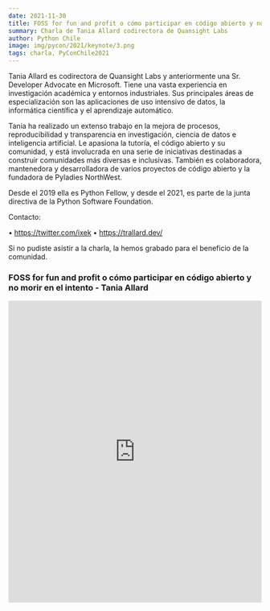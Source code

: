```yaml
---
date: 2021-11-30
title: FOSS for fun and profit o cómo participar en código abierto y no morir en el intento
summary: Charla de Tania Allard codirectora de Quansight Labs
author: Python Chile
image: img/pycon/2021/keynote/3.png
tags: charla, PyConChile2021
---
```


Tania Allard es codirectora de Quansight Labs y anteriormente una Sr. Developer Advocate en Microsoft. Tiene una vasta experiencia en investigación académica y entornos industriales. Sus principales áreas de especialización son las aplicaciones de uso intensivo de datos, la informática científica y el aprendizaje automático.

Tania ha realizado un extenso trabajo en la mejora de procesos, reproducibilidad y transparencia en investigación, ciencia de datos e inteligencia artificial. Le apasiona la tutoría, el código abierto y su comunidad, y está involucrada en una serie de iniciativas destinadas a construir comunidades más diversas e inclusivas. También es colaboradora, mantenedora y desarrolladora de varios proyectos de código abierto y la fundadora de Pyladies NorthWest.

Desde el 2019 ella es Python Fellow, y desde el 2021, es parte de la junta directiva de la Python Software Foundation.

Contacto:

• https://twitter.com/ixek
• https://trallard.dev/


Si no pudiste asistir a la charla, la hemos grabado para el beneficio de la comunidad.

### FOSS for fun and profit o cómo participar en código abierto y no morir en el intento - Tania Allard

<div style="text-align: center;">
    <iframe width="100%" height="600"
    src="https://www.youtube.com/embed/8d6rZIug9LA" title="YouTube video player" frameborder="0"
    allow="accelerometer; autoplay; clipboard-write; encrypted-media; gyroscope; picture-in-picture"
    allowfullscreen></iframe>
</div>